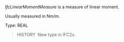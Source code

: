 ﻿_IfcLinearMomentMeasure_ is a measure of linear moment.

Usually measured in Nm/m.

Type: REAL

> HISTORY&nbsp; New type in IFC2x.
